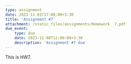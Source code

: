 ```yaml
---
type: assignment
date: 2023-11-01T17:00:00+3:30
title: 'Assignment #7'
attachment: /static_files/assignments/Homework  7.pdf
due_event: 
    type: due
    date: 2023-11-08T12:00:00+3:30
    description: 'Assignment #7 due'
---
```

This is HW7.
